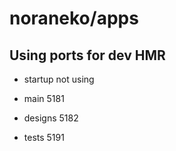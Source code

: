 # noraneko/apps

## Using ports for dev HMR

- startup
  not using

- main
  5181

- designs
  5182

- tests
  5191
